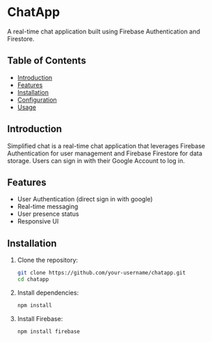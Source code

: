 # ChatApp

A real-time chat application built using Firebase Authentication and Firestore.

## Table of Contents

- [Introduction](#introduction)
- [Features](#features)
- [Installation](#installation)
- [Configuration](#configuration)
- [Usage](#usage)

## Introduction

Simplified chat is a real-time chat application that leverages Firebase Authentication for user management and Firebase Firestore for data storage. Users can sign in with their Google Account to log in.

## Features

- User Authentication (direct sign in with google)
- Real-time messaging
- User presence status
- Responsive UI

## Installation

1. Clone the repository:
   ```sh
   git clone https://github.com/your-username/chatapp.git
   cd chatapp

2. Install dependencies:
   ```sh
   npm install

3. Install Firebase:
   ```sh
   npm install firebase
